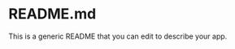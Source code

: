 # README.md

This is a generic README that you can edit to describe your app.


<docmeta name="displayName" value="README.md">

